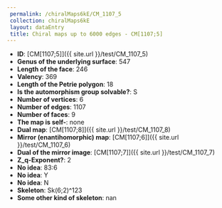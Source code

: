 ```yaml
--- 
 permalink: /chiralMaps6kE/CM_1107_5 
 collection: chiralMaps6kE
 layout: dataEntry
 title: Chiral maps up to 6000 edges - CM[1107;5]
---
```


- **ID**: [CM[1107;5]]({{ site.url }}/test/CM_1107_5)
- **Genus of the underlying surface**: 547
- **Length of the face**: 246
- **Valency**: 369
- **Length of the Petrie polygon**: 18
- **Is the automorphism group solvable?**: S
- **Number of vertices**: 6
- **Number of edges**: 1107
- **Number of faces**: 9
- **The map is self-**: none
- **Dual map**: [CM[1107;8]]({{ site.url }}/test/CM_1107_8)
- **Mirror (enantihomorphic) map**: [CM[1107;6]]({{ site.url }}/test/CM_1107_6)
- **Dual of the mirror image**: [CM[1107;7]]({{ site.url }}/test/CM_1107_7)
- **Z_q-Exponent?**: 2
- **No idea**:  83:6
- **No idea**: Y
- **No idea**: N
- **Skeleton**: Sk(6;2)^123
- **Some other kind of skeleton**: nan
